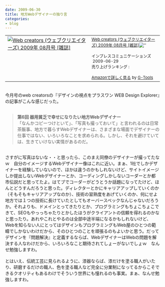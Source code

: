 ```yaml
---
date: 2009-06-30
title: 地方Webデザイナーの独り言
categories:
- blog
---
```


<div><table border="0" cellpadding="5"><tbody><tr><td valign="top"><a href="http://www.amazon.co.jp/exec/obidos/ASIN/B002D3HPZU/warikiru-22/ref=nosim/" target="_blank"><img src="https://images-na.ssl-images-amazon.com/images/I/51STJU-N8sL._SL160_.jpg" border="0" alt="Web creators (ウェブクリエイターズ) 2009年 08月号 [雑誌]" /></a></td><td valign="top"><span><a href="http://www.amazon.co.jp/Web-creators-%E3%82%A6%E3%82%A7%E3%83%96%E3%82%AF%E3%83%AA%E3%82%A8%E3%82%A4%E3%82%BF%E3%83%BC%E3%82%BA-2009%E5%B9%B4-08%E6%9C%88%E5%8F%B7/dp/B002D3HPZU%3FSubscriptionId%3D0G91FPYVW6ZGWBH4Y9G2%26tag%3Dwarikiru-22%26linkCode%3Dxm2%26camp%3D2025%26creative%3D165953%26creativeASIN%3DB002D3HPZU" target="_blank"><span class="Apple-style-span"  style="font-size:small;">Web creators (ウェブクリエイターズ) 2009年 08月号 [雑誌]</span></a><span class="Apple-style-span"  style="font-size:small;"><img src="http://www.blogger.com/'http://www.assoc-amazon.jp/e/ir?t=" l="ur2&amp;o=" width="'1'" height="'1'" border="'0'" alt="''" /><br /><br />インプレスコミュニケーションズ  2009-06-29<br />売り上げランキング :<br /><br /></span><a href="http://www.amazon.co.jp/Web-creators-%E3%82%A6%E3%82%A7%E3%83%96%E3%82%AF%E3%83%AA%E3%82%A8%E3%82%A4%E3%82%BF%E3%83%BC%E3%82%BA-2009%E5%B9%B4-08%E6%9C%88%E5%8F%B7/dp/B002D3HPZU%3FSubscriptionId%3D0G91FPYVW6ZGWBH4Y9G2%26tag%3Dwarikiru-22%26linkCode%3Dxm2%26camp%3D2025%26creative%3D165953%26creativeASIN%3DB002D3HPZU" target="_blank"><span class="Apple-style-span"  style="font-size:small;">Amazonで詳しく見る</span></a></span><span class="Apple-style-span"  style="font-size:small;"> </span><span><span class="Apple-style-span"  style="font-size:small;">by </span><a href="http://www.goodpic.com/mt/aws/index.html"><span class="Apple-style-span"  style="font-size:small;">G-Tools</span></a></span></td></tr></tbody></table></div><div><br /></div><div>今月号のweb creatorsの『デザインの視点をプラスワン WEB Design Explorer』の記事がこんな感じだった。</div><div><br /></div><div></div><blockquote><div><span class="Apple-style-span" style="font-weight: bold;">第6回 器用貧乏で幸せになりたい地方Webデザイナー</span></div><div>「なんかコピーつけといて」、「写真も撮っておいて」と言われるのは日常茶飯事、地方で暮らすWebデザイナーは、さまざまな場面でデザイナーの仕事ではない、いろいろなことを求められる。しかし、それを避けていては、生きていけない実情があるのだ。</div></blockquote><div></div><div><br /></div><div>さすがに写真はないな・・と思ったら、このまえ同僚のデザイナーが撮ってたなｗ　自分のイメージするWebデザイナー像はこれに近い。まぁ、1社でしかデザイナーを経験していないので、ほかは違うのかもしれないけど、サイトイメージしか提出しないWebデザイナーとか、コーディングしかしないコーダーとか都市伝説だと思ってたよ。はてブでコーダーがどうとうか話題になってたけど、ほんとどうすんだろうと思った。ディレクターとかにキャリアアップしていくのか（そもそもキャリアアップなのか）、技術の習熟度をあげていくのか、何にせよ地方では１つの技術に長けていたとしてもオーバースペックなんじゃないだろうか。それよりも、ドメインとってきたりとか、プログラミングもちょこちょこできて、SEOもやっっちゃたりとかしたほうがクライアントの信頼を得れるのかなと思ったり。あれやこれとやるのは全部中途半端になるかもしれないけど、Webを知らない人にとってはデザインもプログラミングもWeb屋のひとつの範疇でしかないわけだから、そのひとつのことを頑張るのもよいかと思う。だってデザインを『問題解決』と定義するならば、WebデザイナーはWebの問題を解決する人なわけだから、いろいろなこと期待されてしょーがないでしょｗ　なんせ勉強しますわ。</div><div><br /></div><div>とはいえ、伝統工芸に見られるように、漆器ならば、漆だけを塗る職人がいたり、研磨するだけの職人、色を塗る職人など完全に分業制になってるからこそできるクオリティもあるわけでそういう世界にも憧れるのも事実。まぁ、なんせ勉強しますわ。</div>
